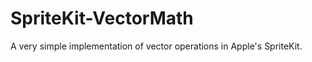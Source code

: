 SpriteKit-VectorMath
====================

A very simple implementation of vector operations in Apple's SpriteKit. 
